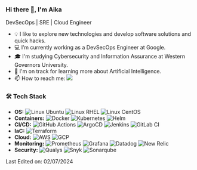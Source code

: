 ### Hi there 👋, I'm Aika

DevSecOps | SRE | Cloud Engineer

- 💡 I like to explore new technologies and develop software solutions and quick hacks.
- 💻 I’m currently working as a DevSecOps Engineer at Google.
- 🎓 I'm studying Cybersecurity and Information Assurance at Western Governors University.
- 🤖 I'm on track for learning more about Artificial Intelligence.
- 📫 How to reach me: <a href="https://www.linkedin.com/in/birnazarova/"><img src="https://img.shields.io/badge/-Aika%20Birnazarova%20-0077B5?style=flat&logo=Linkedin&logoColor=white"/></a>

### 🛠 Tech Stack

- **OS:** ![Linux Ubuntu](https://img.shields.io/badge/Linux_Ubuntu-y?style=flat&logo=ubuntu&color=05122A) ![Linux RHEL](https://img.shields.io/badge/Linux_RHEL-y?style=flat&logo=redhat&color=05122A) ![Linux CentOS](https://img.shields.io/badge/Linux_CentOS-y?style=flat&logo=centos&color=05122A)
- **Containers:** ![Docker](https://img.shields.io/badge/Docker-y?style=flat&logo=docker&color=05122A) ![Kubernetes](https://img.shields.io/badge/Kubernetes-y?style=flat&logo=kubernetes&color=05122A) ![Helm](https://img.shields.io/badge/Helm-y?style=flat&logo=helm&color=05122A)
- **CI/CD:** ![GitHub Actions](https://img.shields.io/badge/Github%20Actions-y?style=flat&logo=githubactions&color=05122A) ![ArgoCD](https://img.shields.io/badge/ArgoCD-y?style=flat&logo=argo&color=05122A) ![Jenkins](https://img.shields.io/badge/Jenkins-y?style=flat&logo=jenkins&color=05122A) ![GitLab CI](https://img.shields.io/badge/GitLab%20CI-y?style=flat&logo=gitlab&color=05122A)
- **IaC:** ![Terraform](https://img.shields.io/badge/Terraform-y?style=flat&logo=terraform&color=05122A)
- **Cloud:** ![AWS](https://img.shields.io/badge/Amazon%20Web%20Services-y?style=flat&logo=amazonaws&color=05122A) ![GCP](https://img.shields.io/badge/Google%20Cloud%20Platform-y?style=flat&logo=googlecloud&color=05122A) 
- **Monitoring:** ![Prometheus](https://img.shields.io/badge/Prometheus-y?style=flat&logo=prometheus&color=05122A) ![Grafana](https://img.shields.io/badge/Grafana-y?style=flat&logo=grafana&color=05122A) ![Datadog](https://img.shields.io/badge/Datadog-y?style=flat&logo=datadog&color=05122A) ![New Relic](https://img.shields.io/badge/New%20Relic-y?style=flat&logo=newrelic&color=05122A)
- **Security:** ![Qualys](https://img.shields.io/badge/Qualys-y?style=flat&logo=qualys&color=05122A) ![Snyk](https://img.shields.io/badge/Snyk-y?style=flat&logo=snyk&color=05122A) ![Sonarqube](https://img.shields.io/badge/SonarQube-y?style=flat&logo=sonarqube&color=05122A)

Last Edited on: 02/07/2024
